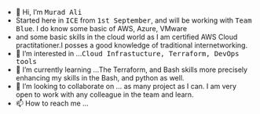 - 👋 Hi, I’m  <kbd>Murad Ali</kbd>
- Started here in <kbd>ICE</kbd> from <kbd>1st September</kbd>, and will be working with <kbd>Team Blue</kbd>. I do know some basic of AWS, Azure, VMware 
- and some basic skills in the cloud world as I am certified AWS Cloud practitationer.I posses a good knowledge of traditional internetworking. 
- 👀 I’m interested in ...<kbd>Cloud Infrastucture, Terraform, DevOps tools</kbd>
- 🌱 I’m currently learning ...The Terraform, and Bash skills more precisely enhancing my skills in the Bash, and python as well. 
- 💞️ I’m looking to collaborate on ... as many project as I can. I am very open to work with any colleague in the team and learn. 
- 📫 How to reach me ... 

<!---
engr-murad/engr-murad is a ✨ special ✨ repository because its `README.md` (this file) appears on your GitHub profile.
You can click the Preview link to take a look at your changes.
--->

